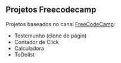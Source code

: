 ## Projetos Freecodecamp

Projetos baseados no canal [FreeCodeCamp](https://www.youtube.com/watch?v=6Jfk8ic3KVk):
- Testemunho (clone de págin)
- Contador de Click
- Calculadora
- ToDolist